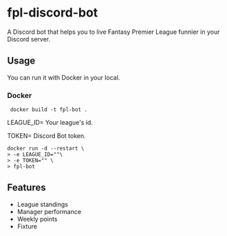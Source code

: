 # fpl-discord-bot

A Discord bot that helps you to live Fantasy Premier League funnier in your Discord server.
## Usage

You can run it with Docker in your local.
### Docker
```
 docker build -t fpl-bot .
```
LEAGUE_ID= Your league's id.

TOKEN= Discord Bot token.
```
docker run -d --restart \
> -e LEAGUE_ID=""\
> -e TOKEN="" \
> fpl-bot
```
## Features

- League standings
- Manager performance
- Weekly points
- Fixture
  